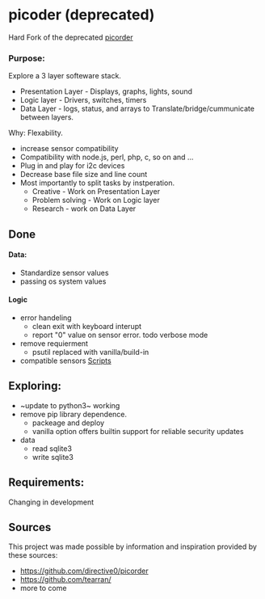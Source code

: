 # picoder (deprecated)
Hard Fork of the deprecated [picorder](https://github.com/directive0/picorderOS)

### Purpose: 

Explore a 3 layer softeware stack.
- Presentation Layer - Displays, graphs, lights, sound
- Logic layer - Drivers, switches, timers
- Data Layer - logs, status, and arrays to Translate/bridge/cummunicate between layers.

Why: 
Flexability.
- increase sensor compatibility 
- Compatibility with node.js, perl, php, c, so on and ... 
- Plug in and play for i2c devices
- Decrease base file size and line count
- Most importantly to split tasks by instperation.
  - Creative - Work on Presentation Layer
  - Problem solving - Work on Logic layer
  - Research - work on Data Layer 

## Done
 
 #### Data:
  - Standardize sensor values
  - passing os system values
 #### Logic
  - error handeling
    - clean exit with keyboard interupt
    - report "0" value on sensor error. todo verbose mode 
  - remove requierment
    - psutil replaced with vanilla/build-in
  - compatible sensors  [Scripts ](https://gitlab.com/tearran/its-i2cDevices)
  
## Exploring:
- ~update to python3~ working 
- remove pip library dependence.  
  - packeage and deploy 
  - vanilla option offers builtin support for reliable security updates 
- data 
   - read sqlite3
   - write sqlite3 

## Requirements:
Changing in development

## Sources
This project was made possible by information and inspiration provided by these sources:
- https://github.com/directive0/picorder
- https://github.com/tearran/
- more to come
